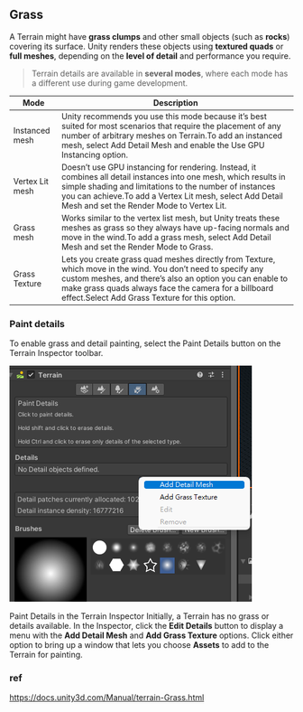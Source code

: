 ## Grass
A Terrain might have **grass clumps** and other small objects (such as **rocks**) covering its surface. Unity renders these objects using **textured quads** or **full meshes**, 
depending on the **level of detail** and performance you require.


> Terrain details are available in **several modes**, where each mode has a different use during game development.

| Mode | Description |
| --- | --- |
| Instanced mesh | Unity recommends you use this mode because it’s best suited for most scenarios that require the placement of any number of arbitrary meshes on Terrain.To add an instanced mesh, select Add Detail Mesh and enable the Use GPU Instancing option. |
| Vertex Lit mesh | Doesn’t use GPU instancing for rendering. Instead, it combines all detail instances into one mesh, which results in simple shading and limitations to the number of instances you can achieve.To add a Vertex Lit mesh, select Add Detail Mesh and set the Render Mode to Vertex Lit. |
| Grass mesh | Works similar to the vertex list mesh, but Unity treats these meshes as grass so they always have up-facing normals and move in the wind.To add a grass mesh, select Add Detail Mesh and set the Render Mode to Grass. |
| Grass Texture | Lets you create grass quad meshes directly from Texture, which move in the wind. You don’t need to specify any custom meshes, and there’s also an option you can enable to make grass quads always face the camera for a billboard effect.Select Add Grass Texture for this option. |


### Paint details
To enable grass and detail painting, select the Paint Details button on the Terrain Inspector
 toolbar.
 
![](./img/paint_details.png)

Paint Details in the Terrain Inspector
Initially, a Terrain has no grass or details available. In the Inspector, click the **Edit Details** button to display a menu with the **Add Detail Mesh** and **Add Grass Texture** options. Click either option to bring up a window that lets you choose **Assets** to add to the Terrain for painting.
 

### ref 
https://docs.unity3d.com/Manual/terrain-Grass.html


